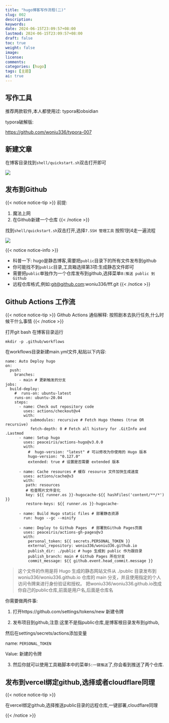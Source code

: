 ```yaml
---
title: "hugo博客写作流程(二)"
slug: 002
description: 
keywords: 
date: 2024-06-15T23:09:57+08:00
lastmod: 2024-06-15T23:09:57+08:00
draft: false
toc: true
weight: false
image: 
license: 
comments: 
categories: [hugo]
tags: [主题]
ai: true
---
```


## 写作工具

推荐两款软件,本人都使用过: typora和obsidian

typora破解版:

https://github.com/woniu336/typora-007


## 新建文章

在博客目录找到`shell/quickstart.sh`双击打开即可

![](https://imgs.leshans.eu.org/docs/1718484952.png)


## 发布到Github

{{< notice notice-tip >}}
前提: 
 1. 魔法上网
 2. 在Github新建一个仓库
{{< /notice >}}


找到`shell/quickstart.sh`双击打开,选择`7.SSH 管理工具` 按照1到4走一遍流程

![](https://imgs.leshans.eu.org/docs/1718485493.png)

{{< notice notice-info >}}
 - 科普一下: hugo是静态博客,需要把`public`目录下的所有文件发布到github
 - 你可能找不到`public`目录,工具箱选择第3项:生成静态文件即可
 - 需要把`public`单独作为一个仓库发布到github,选择菜单`8:推送 public 到Github`
 - 远程仓库格式,例如:git@github.com:woniu336/fff.git
{{< /notice >}}

## Github Actions 工作流


{{< notice notice-tip >}}
Github Actions 通俗解释: 按照剧本去执行任务,什么时候干什么事情
{{< /notice >}}

打开git bash 在博客目录运行
```
mkdir -p .github/workflows
```

在workflows目录新建main.yml文件,粘贴以下内容:

```
name: Auto Deploy hugo
on:
  push:
    branches:
      - main # 更新触发的分支
jobs:
  build-deploy:
    #  runs-on: ubuntu-latest
    runs-on: ubuntu-20.04
    steps:
      - name: Check out repository code
        uses: actions/checkout@v4
        with:
           submodules: recursive # Fetch Hugo themes (true OR recursive)
           fetch-depth: 0 # Fetch all history for .GitInfo and .Lastmod
      - name: Setup hugo
        uses: peaceiris/actions-hugo@v3.0.0
        with:
          #  hugo-version: "latest" # 可以修改为你使用的 Hugo 版本
          hugo-version: "0.127.0"
          extended: true # 设置是否需要 extended 版本

      - name: Cache resources # 缓存 resource 文件加快生成速度
        uses: actions/cache@v3
        with:
         path: resources
         # 检查照片文件变化
         key: ${{ runner.os }}-hugocache-${{ hashFiles('content/**/*') }}
         restore-keys: ${{ runner.os }}-hugocache-

      - name: Build Hugo static files # 部署静态资源
        run: hugo --gc --minify

      - name: Deploy to Github Pages  # 部署到Github Pages页面
        uses: peaceiris/actions-gh-pages@v3
        with:
          personal_token: ${{ secrets.PERSONAL_TOKEN }} 
          external_repository: woniu336/woniu336.github.io  
          publish_dir: ./public # hugo 生成到 public 作为跟目录
          publish_branch: main # Github Pages 所在分支
          commit_message: ${{ github.event.head_commit.message }}
```

>这个文件的作用是将 Hugo 生成的静态网站文件从 ./public 目录发布到 woniu336/woniu336.github.io 仓库的 main 分支，并且使用指定的个人访问令牌来进行身份验证和授权。
把woniu336/woniu336.github.io改成你自己的public仓库,前面是用户名,后面是仓库名

你需要做两件事:

1. 打开https://github.com/settings/tokens/new 新建令牌

2. 发布项目到github,注意:这里不是指public仓库,是博客根目录发布到github,

然后在settings/secrets/actions添加变量

name: `PERSONAL_TOKEN`

Value: 新建的令牌

3. 然后你就可以使用工具箱脚本中的菜单`5:一键推送`了,你会看到推送了两个仓库.

## 发布到vercel绑定github,选择或者cloudflare同理

{{< notice notice-tip >}}

在vercel绑定github,选择推送public目录的远程仓库,一键部署,cloudflare同理

{{< /notice >}}